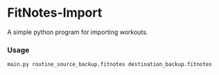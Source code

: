 # FitNotes-Import
A simple python program for importing workouts.

### Usage
`main.py routine_source_backup.fitnotes destination_backup.fitnotes`
